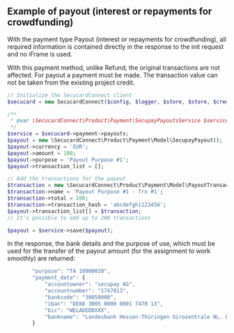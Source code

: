 ## Example of payout (interest or repayments for crowdfunding)

With the payment type Payout (interest or repayments for crowdfunding), all required information is contained directly in the response to the init request and no iFrame is used.

With this payment method, unlike Refund, the original transactions are not affected. For payout a payment must be made. The transaction value can not be taken from the existing project credit.

```php
// Initialize the SecucardConnect client
$secucard = new SecucardConnect($config, $logger, $store, $store, $cred);

/**
 * @var \SecucardConnect\Product\Payment\SecupayPayoutsService $service
 */
$service = $secucard->payment->payouts;
$payout = new \SecucardConnect\Product\Payment\Model\SecupayPayout();
$payout->currency = 'EUR';
$payout->amount = 100;
$payout->purpose = 'Payout Purpose #1';
$payout->transaction_list = [];

// Add the transactions for the payout
$transaction = new \SecucardConnect\Product\Payment\Model\PayoutTransaction();
$transaction->name = 'Payout Purpose #1 - Trx #1';
$transaction->total = 100;
$transaction->transaction_hash = 'abcdefghi123456';
$payout->transaction_list[] = $transaction;
// It's possible to add up to 200 transactions

$payout = $service->save($payout);
```

In the response, the bank details and the purpose of use, which must be used for the transfer of the payout amount (for the assignment to work smoothly) are returned:

```js
        "purpose": "TA 10900020",
        "payment_data": {
            "accountowner": "secupay AG",
            "accountnumber": "1747013",
            "bankcode": "30050000",
            "iban": "DE88 3005 0000 0001 7470 13",
            "bic": "WELADEDDXXX",
            "bankname": "Landesbank Hessen-Thüringen Girozentrale NL. Düsseldorf"
        }
```